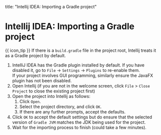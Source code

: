 <frontmatter>
  title: "Intellij IDEA: Importing a Gradle project"
</frontmatter>

# Intellij IDEA: Importing a Gradle project

<div class="ml-3">

{{ icon_tip }} If there is a `build.gradle` file in the project root, Intellij treats it as a Gradle project by default.
</div>

1. IntelliJ IDEA has the Gradle plugin installed by default.  If you have disabled it, go to `File` → `Settings` → `Plugins` to re-enable them.<br>
  If your project involves GUI programming, similarly ensure the JavaFX plugin has not been disabled.
1. Open Intellij (if you are not in the welcome screen, click `File` > `Close Project` to close the existing project first)
1. Open the project into Intellij as follows:
   1. Click `Open`.
   1. Select the project directory, and click `OK`.
   1. If there are any further prompts, accept the defaults.
1. Click `OK` to accept the default settings but do ensure that the selected version of `Gradle JVM` matches the JDK being used for the project.
1. Wait for the importing process to finish (could take a few minutes).
